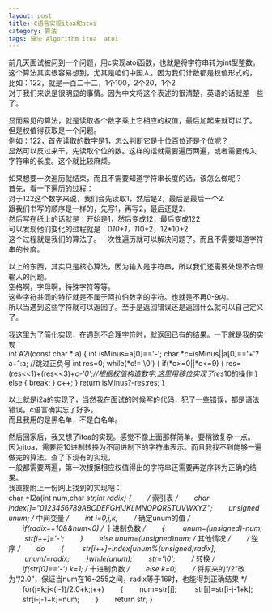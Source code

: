 ```yaml
---
layout: post
title: C语言实现itoa和atoi
category: 算法
tags: 算法 Algorithm itoa  atoi
---
```


前几天面试被问到一个问题，用c实现atoi函数，也就是将字符串转为int型整数。  
这个算法其实很容易想到，尤其是咱们中国人。因为我们计数都是权值形式的，  
比如：122，就是一百二十二，1个100，2个20，1个2  
对于我们来说是很明显的事情。因为中文将这个表述的很清楚，英语的话就差一些了。  

显而易见的算法，就是读取各个数字乘上它相应的权值，最后加起来就可以了。  
但是权值得获取是一个问题。  
例如：122，首先读取的数字是1，怎么判断它是十位百位还是个位呢？  
显然可以反过来干，先读取个位的数。这样的话就需要遍历两遍，或者需要传入  
字符串的长度。这个就比较麻烦。  

如果想要一次遍历就结束，而且不需要知道字符串长度的话，该怎么做呢？  
首先，看一下遍历的过程：  
对于122这个数字来说，我们会先读取1，然后是2，最后是最后一个2.  
跟我们书写的顺序是一样的，先写1，再写2，最后还是2.  
然后写在纸上的话就是：开始是1，然后变成12，最后变成122  
可以发现他们变化的过程就是：0*10+1，1*10+2，12*10+2  
这个过程就是我们的算法了。一次性遍历就可以解决问题了。而且不需要知道字符串的长度。  

以上的东西，其实只是核心算法，因为输入是字符串，所以我们还需要处理不合理输入的问题。  
空格啊，字母啊，特殊字符等等。  
这些字符共同的特征就是不属于阿拉伯数字的字符。也就是不再0-9内。  
所以当遇到这些字符就可以返回了。至于是返回错误还是返回什么就可以自己定义了。  

我这里为了简化实现，在遇到不合理字符时，就返回已有的结果。一下就是我的实现：  
	int A2i(const char * a)
	{
		int isMinus=a[0]=='-';
		char *c=isMinus||a[0]=='+'?a+1:a;	//跳过正负号 
		int res=0;
		while(*c!='\0')
		{
			if(*c>=0||*c<=9)
			{
				res=(res<<1)+(res<<3)+*c-'0';//根据权值构造数字,这里用移位实现了res*10的操作
			}
			else
			{
				break;
			} 
			c++;
		}
		return isMinus?-res:res;
	}

以上就是i2a的实现了，当然我在面试的时候写的代码，犯了一些错误，都是语法错误。c语言确实忘了好多。  
而且我用的是黑名单，不是白名单。  

然后回家后，我又想了itoa的实现。感觉不像上面那样简单。要稍微复杂一点。  
因为itoa，需要将10进制转换为不同进制下的字符串表示。而且我找不到能够一遍做完的算法。查了下现有的实现，  
一般都需要两遍，第一次根据相应权值得出的字符串还需要再逆序转为正确的结果。  
我直接附上一份网上找到的实现吧：  
	char *I2a(int num,char *str,int radix)
	{
	　　/* 索引表 */
	　　char index[]="0123456789ABCDEFGHIJKLMNOPQRSTUVWXYZ";
	　　unsigned unum; /* 中间变量 */
	　　int i=0,j,k;
	　　/* 确定unum的值 */
	　　if(radix==10&&num<0) /* 十进制负数 */
	　　{
	　　	unum=(unsigned)-num;
	　　	str[i++]='-';
	　　}
	　　else unum=(unsigned)num; /* 其他情况 */
	　　/* 逆序 */
	　　do
	　　{
	　　	str[i++]=index[unum%(unsigned)radix];
	　　	unum/=radix;
	　　}while(unum);
	　　str='\0';
	　　/* 转换 */
	　　if(str[0]=='-') k=1; /* 十进制负数 */
	　　else k=0;
	　　/* 将原来的“/2”改为“/2.0”，保证当num在16~255之间，radix等于16时，也能得到正确结果 */
	　　for(j=k;j<(i-1)/2.0+k;j++) 
	　　{
		　　num=str[j];
	　　	str[j]=str[i-j-1+k];
		　　str[i-j-1+k]=num;
	　　}
	　　return str;
	}

